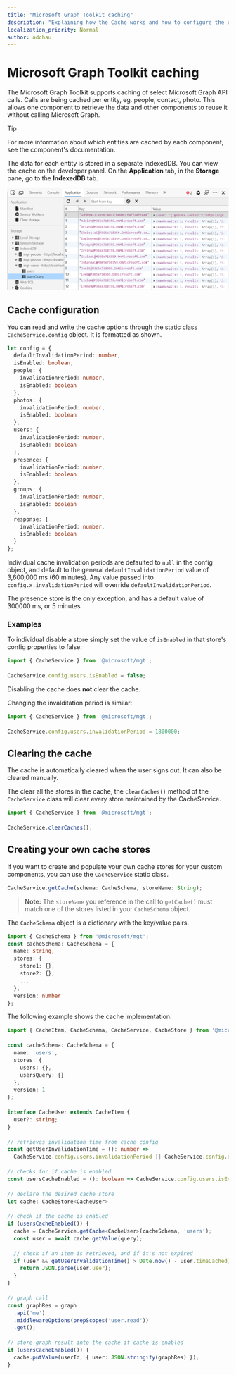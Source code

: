 ```yaml
---
title: "Microsoft Graph Toolkit caching"
description: "Explaining how the Cache works and how to configure the options provided to developers"
localization_priority: Normal
author: adchau
---
```


# Microsoft Graph Toolkit caching

The Microsoft Graph Toolkit supports caching of select Microsoft Graph API calls. Calls are being cached per entity, eg. people, contact, photo. This allows one component to retrieve the data and other components to reuse it without calling Microsoft Graph.

> [!TIP]
> For more information about which entities are cached by each component, see the component's documentation.

The data for each entity is stored in a separate IndexedDB. You can view the cache on the developer panel. On the **Application** tab, in the **Storage** pane, go to the **IndexedDB** tab.

![devtools indexedDB](../images/indexedDBpanel.png)

## Cache configuration

You can read and write the cache options through the static class `CacheService.config` object. It is formatted as shown.

```TypeScript
let config = {
  defaultInvalidationPeriod: number,
  isEnabled: boolean,
  people: {
    invalidationPeriod: number,
    isEnabled: boolean
  },
  photos: {
    invalidationPeriod: number,
    isEnabled: boolean
  },
  users: {
    invalidationPeriod: number,
    isEnabled: boolean
  },
  presence: {
    invalidationPeriod: number,
    isEnabled: boolean
  },
  groups: {
    invalidationPeriod: number,
    isEnabled: boolean
  },
  response: {
    invalidationPeriod: number,
    isEnabled: boolean
  }
};
```

Individual cache invalidation periods are defaulted to `null` in the config object, and default to the general `defaultInvalidationPeriod` value of 3,600,000 ms (60 minutes). Any value passed into `config.x.invalidationPeriod` will override `defaultInvalidationPeriod`.

The presence store is the only exception, and has a default value of 300000 ms, or 5 minutes.

### Examples

To individual disable a store simply set the value of `isEnabled` in that store's config properties to false:
```JavaScript
import { CacheService } from '@microsoft/mgt';

CacheService.config.users.isEnabled = false;
```
Disabling the cache does **not** clear the cache.

Changing the invalditation period is similar:

```JavaScript
import { CacheService } from '@microsoft/mgt';

CacheService.config.users.invalidationPeriod = 1800000;
```

## Clearing the cache

The cache is automatically cleared when the user signs out. It can also be cleared manually.

The clear all the stores in the cache, the `clearCaches()` method of the `CacheService` class will clear every store maintained by the CacheService.

```JavaScript
import { CacheService } from '@microsoft/mgt';

CacheService.clearCaches();
```

## Creating your own cache stores

If you want to create and populate your own cache stores for your custom components, you can use the `CacheService` static class.

```JavaScript
CacheService.getCache(schema: CacheSchema, storeName: String);
```
> **Note:** The `storeName` you reference in the call to `getCache()` must match one of the stores listed in your `CacheSchema` object.

The `CacheSchema` object is a dictionary with the key/value pairs.

```TypeScript
import { CacheSchema } from '@microsoft/mgt';
const cacheSchema: CacheSchema = {
  name: string,
  stores: {
    store1: {},
    store2: {},
    ...
  },
  version: number
};
```

The following example shows the cache implementation.

```TypeScript
import { CacheItem, CacheSchema, CacheService, CacheStore } from '@microsoft/mgt';

const cacheSchema: CacheSchema = {
  name: 'users',
  stores: {
    users: {},
    usersQuery: {}
  },
  version: 1
};

interface CacheUser extends CacheItem {
  user?: string;
}

// retrieves invalidation time from cache config
const getUserInvalidationTime = (): number =>
  CacheService.config.users.invalidationPeriod || CacheService.config.defaultInvalidationPeriod;

// checks for if cache is enabled
const usersCacheEnabled = (): boolean => CacheService.config.users.isEnabled && CacheService.config.isEnabled;

// declare the desired cache store
let cache: CacheStore<CacheUser>

// check if the cache is enabled
if (usersCacheEnabled()) {
  cache = CacheService.getCache<CacheUser>(cacheSchema, 'users');
  const user = await cache.getValue(query);

  // check if an item is retrieved, and if it's not expired
  if (user && getUserInvalidationTime() > Date.now() - user.timeCached) {
    return JSON.parse(user.user);
  }
}

// graph call
const graphRes = graph
  .api('me')
  .middlewareOptions(prepScopes('user.read'))
  .get();

// store graph result into the cache if cache is enabled
if (usersCacheEnabled()) {
  cache.putValue(userId, { user: JSON.stringify(graphRes) });
}
```
